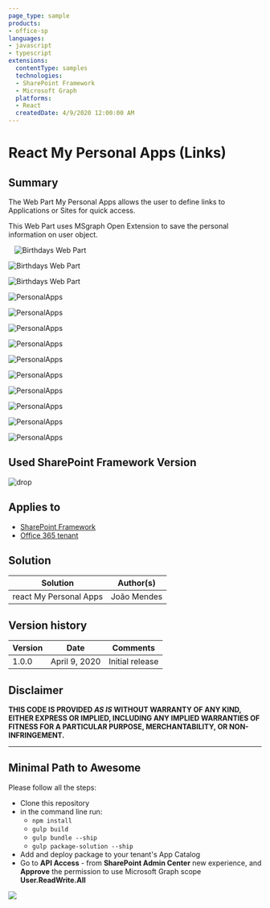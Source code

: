 ```yaml
---
page_type: sample
products:
- office-sp
languages:
- javascript
- typescript
extensions:
  contentType: samples
  technologies:
  - SharePoint Framework
  - Microsoft Graph
  platforms:
  - React
  createdDate: 4/9/2020 12:00:00 AM
---
```


# React My Personal Apps (Links)

## Summary
The Web Part My Personal Apps allows the user to define links to Applications or Sites for quick access.

This Web Part uses MSgraph Open Extension to save the personal information on user object.

  
![Birthdays Web Part](./assets/Image14.png)

![Birthdays Web Part](./assets/Image13.png)

![Birthdays Web Part](./assets/Image12.png)

![PersonalApps](./assets/image11.png)

![PersonalApps](./assets/Image2.png)

![PersonalApps](./assets/Image3.png)

![PersonalApps](./assets/Image4.png)

![PersonalApps](./assets/Image5.png)

![PersonalApps](./assets/Image06.png)

![PersonalApps](./assets/Image7.png)

![PersonalApps](./assets/Image8.png)

![PersonalApps](./assets/Image9.png)

![PersonalApps](./assets/Image10.png)

## Used SharePoint Framework Version

![drop](https://img.shields.io/badge/version-1.10.0-green.svg)

## Applies to

* [SharePoint Framework](https:/dev.office.com/sharepoint)
* [Office 365 tenant](https://dev.office.com/sharepoint/docs/spfx/set-up-your-development-environment)

## Solution

Solution|Author(s)
--------|---------
react  My Personal Apps|João Mendes

## Version history

Version|Date|Comments
-------|----|--------
1.0.0|April 9, 2020|Initial release

## Disclaimer

**THIS CODE IS PROVIDED *AS IS* WITHOUT WARRANTY OF ANY KIND, EITHER EXPRESS OR IMPLIED, INCLUDING ANY IMPLIED WARRANTIES OF FITNESS FOR A PARTICULAR PURPOSE, MERCHANTABILITY, OR NON-INFRINGEMENT.**

---

## Minimal Path to Awesome

Please follow all the steps:

- Clone this repository
- in the command line run:
  - `npm install`
  - `gulp build`
  - `gulp bundle --ship`
  - `gulp package-solution --ship`
- Add and deploy package to your tenant's App Catalog
- Go to **API Access** - from **SharePoint Admin Center** new experience, and **Approve** the permission to use Microsoft Graph scope **User.ReadWrite.All**


<img src="https://telemetry.sharepointpnp.com/sp-dev-fx-webparts/samples/react-my-personal-apps" />